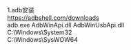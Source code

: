 1.adb安装  
https://adbshell.com/downloads  
adb.exe  AdbWinApi.dll  AdbWinUsbApi.dll  
C:\Windows\System32  
C:\Windows\SysWOW64  

